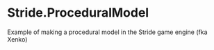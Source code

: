 # Stride.ProceduralModel
Example of making a procedural model in the Stride game engine (fka Xenko)
